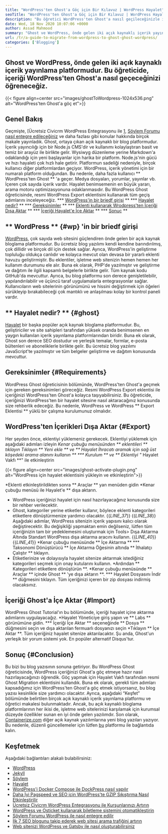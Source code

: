 ```yaml
---
title: "WordPress'ten Ghost'a Göç için Bir Kılavuz | WordPress Hayalet" 
seoTitle: "WordPress'ten Ghost'a Göç için Bir Kılavuz | WordPress Hayalet" 
description: "Bu öğretici WordPress'ten Ghost'a nasıl geçileceğinizle ilgilidir. Mevcut WordPress web sitesinden yayınlarınızı ve sayfalarınızı Ghost'a nasıl taşıyacağınızı öğreneceğiz." 
date: Wed, 18 Nov 2020 10:07:06 +0000
author: Assad Mahmood
summary: "Ghost ve WordPress, önde gelen iki açık kaynaklı içerik yayınlama platformudur. Bu öğreticide, içeriği WordPress'ten Ghost'a nasıl geçeceğinizi öğreneceğiz." 
url: /tr/a-guide-to-migrate-from-wordpress-to-ghost-ghost-wordpress/
categories: ['Blogging']
---
```


## Ghost ve WordPress, önde gelen iki açık kaynaklı içerik yayınlama platformudur. Bu öğreticide, içeriği WordPress'ten Ghost'a nasıl geçeceğinizi öğreneceğiz.

{{< figure align=center src="images/ghostToWordpress-1024x536.png" alt="WordPress'ten Ghost'a göç et">}}


## Genel Bakış
Geçmişte, [Ücretsiz Civicrm WordPress Entegrasyonu ile [1], [Söylem Forumu nasıl entegre edileceğiniz][2] ve daha fazlası gibi konular hakkında birçok makale yayınladık. Ghost, ortaya çıkan açık kaynaklı bir blog platformudur. İçerik yayıncılığı için bir Node.js CMS'dir ve kullanımı kolaylaştıran basit ve temiz bir arayüz ile birlikte gelir. Wysiwyg düzenleme yerine Markdown'a odaklandığı için yeni başlayanlar için harika bir platform. Node.js'nin gücü ve hızı hayaleti çok hızlı hale getirir. Platformun sadeliği nedeniyle, birçok kullanıcı diğer platformlardan geçiyor. WordPress, içerik yönetimi için bir numaralı platform olduğundan.
Bu nedenle, daha fazla kullanıcı ** WordPress'ten Ghost ** 'a geçer. Medya dosyaları, yorumlar, yayınlar vb. İçeren çok sayıda içerik vardır. Hayalet benimsemenin en büyük yararı, arama motoru optimizasyonuna odaklanmasıdır. Bu WordPress Ghost öğreticisinde, resmi WordPress Export eklentisini kullanarak tüm geçiş adımlarını inceleyeceğiz.
  *** [WordPress'in bir briedf girişi][3] **
  *** [Hayalet nedir?][4] **
  *** [Gereksinimler][5] **
  *** [Eklenti kullanarak Wrodpress'ten İçeriği Dışa Aktar][6] **
  *** [İçeriği Hayalet'e İçe Aktar][7] **
  *** [Sonuç][8] **

## ** WordPress ** {#wp} 'in bir briedf girişi
[WordPress][9], çok sayıda web sitesini güçlendiren önde gelen bir açık kaynak bloglama platformudur. Bu ücretsiz blog yazılımı kendi kendine barındırılmış, çok dillidir ve birçok dil için destek sağlar. Ayrıca, WordPress'in geliştirme topluluğu oldukça canlıdır ve kolayca mevcut olan devasa bir yararlı eklenti havuzu geliştirmiştir. Bu eklentiler, işletme web sitenizin hemen hemen her kullanım durumunu ele alır. Buna ek olarak, PHP'de yazılmıştır ve geliştirme ve dağıtım ile ilgili kapsamlı belgelerle birlikte gelir. Tüm kaynak kodu GitHub'da mevcuttur. Ayrıca, bu blog platformu son derece genişletilebilir, yapılandırılabilir ve üçüncü taraf uygulamalarla entegrasyonlar sağlar. Kullanıcıların web sitelerinin görünümünü ve hissini değiştirmek için öğeleri sürükleyip bırakabileceği çok mantıklı ve anlaşılması kolay bir kontrol paneli vardır.

## ** Hayalet nedir? ** {#ghost}
[Hayalet][10] bir başka popüler açık kaynak bloglama platformudur. Bu, geliştiriciler ve site sahipleri tarafından yüksek oranda benimsenen en yaygın kullanılan içerik yayınlama platformlarından biridir. Buna ek olarak, Ghost son derece SEO dostudur ve yerleşik temalar, formlar, e-posta bültenleri ve aboneliklerle birlikte gelir. Bu ücretsiz blog yazılımı JavaScript'te yazılmıştır ve tüm belgeler geliştirme ve dağıtım konusunda mevcuttur.

## Gereksinimler {#Requirements}
WordPress Ghost öğreticisinin bölümünde, WordPress'ten Ghost'a geçmek için gereken gereksinimleri göreceğiz. Resmi WordPress Export eklentisi ile içeriğinizi WordPress'ten Ghost'a kolayca taşıyabilirsiniz. Bu öğreticide, içeriğinizi WordPress'ten bir hayalet sitesine nasıl aktaracağınız konusunda size rehberlik edeceğiz. Bu nedenle, WordPress ve WordPress ** Export Eklentisi ** yüklü bir çalışma kurulumunuz olmalıdır.

## WordPress'ten İçerikleri Dışa Aktar {#Export}
Her şeyden önce, eklentiyi yüklemeniz gerekecek. Eklentiyi yüklemek için aşağıdaki adımları izleyin
  *Kenar çubuğu menüsünden ** eklentileri ** tıklayın
  *Tıklayın ** Yeni ekle ** ve ** Hayalet İhracatı aramak için sağ üst köşedeki arama alanını kullanın **
  *** Kurulum ** ve ** Eklentiyi "** Hayalet Vakfı **" ile etkinleştirin

{{< figure align=center src="images/ghost-activate-plugin.png" alt="WordPress için hayalet eklentisini yükleyin ve etkinleştirin">}}

  *Eklenti etkinleştirildikten sonra ** Araçlar ** yan menüden gidin
  *Kenar çubuğu menüsü ile Hayalet'e ** dışa aktarın.
  * WordPress içeriğinizi hayalet için nasıl hazırlayacağınız konusunda size bir rehber verilecektir.
  * Ghost, kategoriler yerine etiketler kullanır, böylece eklenti kategorileri etiketlere dönüştürmenize yardımcı olacaktır.
{{_LINE_37_}}
{{_LINE_38_}}
    Aşağıdaki adımlar, WordPress sitenizin içerik yapısını kalıcı olarak değiştirecektir. Bu değişikliği yapmaktan emin değilseniz, lütfen tüm içeriğinizin tam bir yedeklemesini oluşturmak için Tools> Dışa Aktarma Altında Standart WordPress dışa aktarma aracını kullanın.
{{_LINE_40_}}
{{_LINE_41_}}
  *Kenar çubuğu menüsünde ** İçe Aktarma **
  *** Taksonomi Dönüştürücü ** İçe Aktarma Öğesinin altında ** İthalatçı Çalıştır ** tıklayın.
  * Etiketlerinize ve dolayısıyla hayalet sitenize aktarmak istediğiniz kategorileri seçmek için onay kutularını kullanın.
  *Ardından ** Kategorileri etiketlere dönüştürün **.
  *Kenar çubuğu menüsünde ** Araçlar ** içinde Ghost ** 'ye dışa aktarın **.
  *** Hayalet Dosyasını İndir ** düğmesini tıklayın. Tüm içeriğinizi içeren bir zip dosyası indirmiş olacaksınız.

## İçeriği Ghost'a İçe Aktar {#Import}
WordPress Ghost Tutorial'ın bu bölümünde, içeriği hayalet içine aktarma adımlarını uygulayacağız.
  *Hayalet Yöneticiye giriş yapın ve ** Labs ** görünümüne gidin.
  *** İçeriği İçe Aktar ** seçeneğinde ** Dosya ** düğmesini seçin ve dışa aktarılan fermuarlı dosyanızı seçin
  *Tıklayın ** İçe Aktar **. Tüm içeriğiniz hayalet sitenize aktarılacaktır.
Şu anda, Ghost'un yerleşik bir yorum sistemi yok. En popüler alternatif Disqus'tur.

## Sonuç {#Conclusion}
Bu bizi bu blog yazısının sonuna getiriyor. Bu WordPress Ghost öğreticisinde, WordPress içeriğinizi Ghost'a göç etmeye hazır nasıl hazırlayacağınızı öğrendik. Göç yapmak için Hayalet Vakfı tarafından resmi Ghost Migration eklentisini kullandık. Buna ek olarak, gerekli tüm adımları kapsadığımız için WordPress'ten Ghost'a göç etmek istiyorsanız, bu blog yazısı kesinlikle size yardımcı olacaktır. Ayrıca, aşağıdaki “Keşfet” bölümünde belirtilen birçok açık kaynaklı içerik yayınlama platformu ve öğretici makalesi bulunmaktadır. Ancak, bu açık kaynaklı bloglama platformlarının her ikisi de, işletme web sitelerinizi karşılamak için kurumsal düzeyde özellikler sunan en iyi önde gelen yazılımdır.
Son olarak, [Containerize.com][11] diğer açık kaynak yazılımlarına yeni blog yazıları yazıyor. Bu nedenle, düzenli güncellemeler için lütfen [bu][12] platformu ile bağlantıda kalın.

## Keşfetmek
Aşağıdaki bağlantıları alakalı bulabilirsiniz:
  * [WordPress][9]
  * [Jekyll][13]
  * [Söylem][14]
  * [Hayalet][10]
  * [WordPress'i Docker Compose ile DockPress nasıl yapılır][15]
  * [Daha İyi Pagspeed ve SEO için WordPress'te GZIP Sıkıştırma Nasıl Etkinleştirilir][16]
  * [Ücretsiz Civicrm WordPress Entegrasyonu ile Kurşunlarınızı Artırın][1]
  * [WordPress ve Osticket kullanarak biletleme sistemini otomatikleştirin][17]
  * [Söylem Forumu WordPress ile nasıl entegre edilir][2]
  * [İlk 7 SEO blogunu takip ederek web sitesi arama trafiğini artırın][18]
  * [Web sitenizi WordPress ve Gatsby ile nasıl oluşturabilirsiniz][19]

  
[1]: https://blog.containerize.com/blogging/civicrm-wordpress-integration-wordpress-tutorial/
[2]: https://blog.containerize.com/blogging/how-to-integrate-discourse-forum-with-wordpress/
[3]: #wp
[4]: #ghost
[5]: #requirements
[6]: #export
[7]: #import
[8]: #conclusion
[9]: https://products.containerize.com/blogging/wordpress/
[10]: https://products.containerize.com/blogging/ghost/
[11]: https://www.containerize.com/
[12]: https://blog.containerize.com/
[13]: https://products.containerize.com/blogging/jekyll/
[14]: https://products.containerize.com/discussion-forum/discourse/
[15]: https://blog.containerize.com/blogging/how-to-dockerize-wordpress-docker-wordpress/
[16]: https://blog.containerize.com/blogging/how-to-enable-gzip-compression-in-wordpress-gzip-wordpress/
[17]: https://blog.containerize.com/blogging/automate-ticketing-system-using-wordpress-and-osticket/
[18]: https://blog.containerize.com/blogging/increase-website-search-traffic-by-following-top-7-seo-blogs/
[19]: https://blog.containerize.com/blogging/how-does-gatsby-integrate-with-wordpress-gatsby-wordpress/

